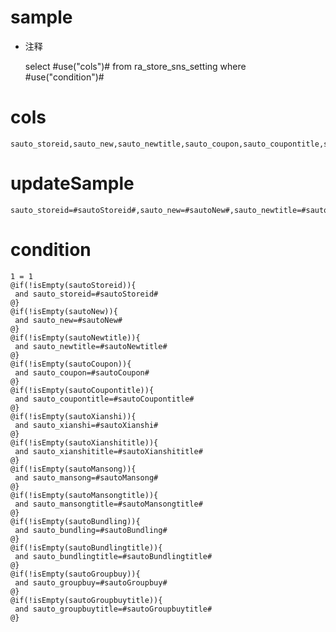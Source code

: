 sample
===
* 注释

	select #use("cols")# from ra_store_sns_setting  where  #use("condition")#

cols
===
	sauto_storeid,sauto_new,sauto_newtitle,sauto_coupon,sauto_coupontitle,sauto_xianshi,sauto_xianshititle,sauto_mansong,sauto_mansongtitle,sauto_bundling,sauto_bundlingtitle,sauto_groupbuy,sauto_groupbuytitle

updateSample
===
	
	sauto_storeid=#sautoStoreid#,sauto_new=#sautoNew#,sauto_newtitle=#sautoNewtitle#,sauto_coupon=#sautoCoupon#,sauto_coupontitle=#sautoCoupontitle#,sauto_xianshi=#sautoXianshi#,sauto_xianshititle=#sautoXianshititle#,sauto_mansong=#sautoMansong#,sauto_mansongtitle=#sautoMansongtitle#,sauto_bundling=#sautoBundling#,sauto_bundlingtitle=#sautoBundlingtitle#,sauto_groupbuy=#sautoGroupbuy#,sauto_groupbuytitle=#sautoGroupbuytitle#

condition
===

	1 = 1  
	@if(!isEmpty(sautoStoreid)){
	 and sauto_storeid=#sautoStoreid#
	@}
	@if(!isEmpty(sautoNew)){
	 and sauto_new=#sautoNew#
	@}
	@if(!isEmpty(sautoNewtitle)){
	 and sauto_newtitle=#sautoNewtitle#
	@}
	@if(!isEmpty(sautoCoupon)){
	 and sauto_coupon=#sautoCoupon#
	@}
	@if(!isEmpty(sautoCoupontitle)){
	 and sauto_coupontitle=#sautoCoupontitle#
	@}
	@if(!isEmpty(sautoXianshi)){
	 and sauto_xianshi=#sautoXianshi#
	@}
	@if(!isEmpty(sautoXianshititle)){
	 and sauto_xianshititle=#sautoXianshititle#
	@}
	@if(!isEmpty(sautoMansong)){
	 and sauto_mansong=#sautoMansong#
	@}
	@if(!isEmpty(sautoMansongtitle)){
	 and sauto_mansongtitle=#sautoMansongtitle#
	@}
	@if(!isEmpty(sautoBundling)){
	 and sauto_bundling=#sautoBundling#
	@}
	@if(!isEmpty(sautoBundlingtitle)){
	 and sauto_bundlingtitle=#sautoBundlingtitle#
	@}
	@if(!isEmpty(sautoGroupbuy)){
	 and sauto_groupbuy=#sautoGroupbuy#
	@}
	@if(!isEmpty(sautoGroupbuytitle)){
	 and sauto_groupbuytitle=#sautoGroupbuytitle#
	@}
	
	